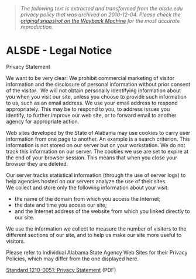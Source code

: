 > *The following text is extracted and transformed from the alsde.edu privacy policy that was archived on 2010-12-04. Please check the [original snapshot on the Wayback Machine](https://web.archive.org/web/20101204082408id_/http%3A//www.alsde.edu/html/legal_notice.asp%3Ffooter%3Dgeneral%26legalType%3Dprivacy_policy) for the most accurate reproduction.*

# ALSDE - Legal Notice

Privacy Statement

We want to be very clear: We prohibit commercial marketing of visitor information and the disclosure of personal information without prior consent of the visitor.  We will not obtain personally identifying information about you when you visit our site, unless you choose to provide such information to us, such as an email address. We use your email address to respond appropriately. This may be to respond to you, to address issues you identify, to further improve our web site, or to forward email to another agency for appropriate action.

Web sites developed by the State of Alabama may use cookies to carry user information from one page to another. An example is a search criterion. This information is not stored on our server but on your workstation. We do not track this information on our server. The cookies we use are set to expire at the end of your browser session. This means that when you close your browser they are deleted.

Our server tracks statistical information (through the use of server logs) to help agencies hosted on our servers analyze the use of their sites.  
We collect and store only the following information about your visit:

  * the name of the domain from which you access the Internet; 
  * the date and time you access our site; 
  * and the Internet address of the website from which you linked directly to our site. 



We use the information we collect to measure the number of visitors to the different sections of our site, and to help us make our site more useful to visitors.

Please refer to individual Alabama State Agency Web Sites for their Privacy Policies, which may differ from the one displayed here.

[Standard 1210-0051: Privacy Statement](http://isd.alabama.gov/policies/new_format/Standards/Standard_1210-00S1_Online_Privacy_Statement.pdf) (PDF)   

